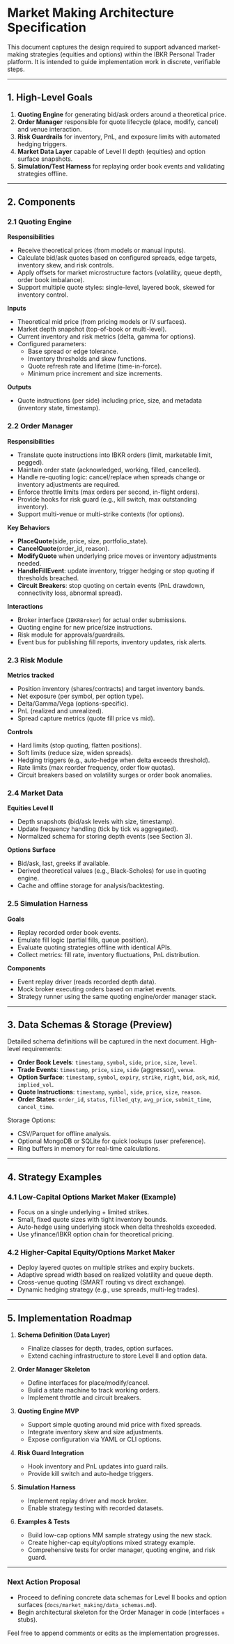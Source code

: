 ﻿# Market Making Architecture Specification

This document captures the design required to support advanced market-making strategies (equities and options) within the IBKR Personal Trader platform. It is intended to guide implementation work in discrete, verifiable steps.

---

## 1. High-Level Goals

1. **Quoting Engine** for generating bid/ask orders around a theoretical price.
2. **Order Manager** responsible for quote lifecycle (place, modify, cancel) and venue interaction.
3. **Risk Guardrails** for inventory, PnL, and exposure limits with automated hedging triggers.
4. **Market Data Layer** capable of Level II depth (equities) and option surface snapshots.
5. **Simulation/Test Harness** for replaying order book events and validating strategies offline.

---

## 2. Components

### 2.1 Quoting Engine

**Responsibilities**
- Receive theoretical prices (from models or manual inputs).
- Calculate bid/ask quotes based on configured spreads, edge targets, inventory skew, and risk controls.
- Apply offsets for market microstructure factors (volatility, queue depth, order book imbalance).
- Support multiple quote styles: single-level, layered book, skewed for inventory control.

**Inputs**
- Theoretical mid price (from pricing models or IV surfaces).
- Market depth snapshot (top-of-book or multi-level).
- Current inventory and risk metrics (delta, gamma for options).
- Configured parameters:
  - Base spread or edge tolerance.
  - Inventory thresholds and skew functions.
  - Quote refresh rate and lifetime (time-in-force).
  - Minimum price increment and size increments.

**Outputs**
- Quote instructions (per side) including price, size, and metadata (inventory state, timestamp).

### 2.2 Order Manager

**Responsibilities**
- Translate quote instructions into IBKR orders (limit, marketable limit, pegged).
- Maintain order state (acknowledged, working, filled, cancelled).
- Handle re-quoting logic: cancel/replace when spreads change or inventory adjustments are required.
- Enforce throttle limits (max orders per second, in-flight orders).
- Provide hooks for risk guard (e.g., kill switch, max outstanding inventory).
- Support multi-venue or multi-strike contexts (for options).

**Key Behaviors**
- **PlaceQuote**(side, price, size, portfolio_state).
- **CancelQuote**(order_id, reason).
- **ModifyQuote** when underlying price moves or inventory adjustments needed.
- **HandleFillEvent**: update inventory, trigger hedging or stop quoting if thresholds breached.
- **Circuit Breakers**: stop quoting on certain events (PnL drawdown, connectivity loss, abnormal spread).

**Interactions**
- Broker interface (`IBKRBroker`) for actual order submissions.
- Quoting engine for new price/size instructions.
- Risk module for approvals/guardrails.
- Event bus for publishing fill reports, inventory updates, risk alerts.

### 2.3 Risk Module

**Metrics tracked**
- Position inventory (shares/contracts) and target inventory bands.
- Net exposure (per symbol, per option type).
- Delta/Gamma/Vega (options-specific).
- PnL (realized and unrealized).
- Spread capture metrics (quote fill price vs mid).

**Controls**
- Hard limits (stop quoting, flatten positions).
- Soft limits (reduce size, widen spreads).
- Hedging triggers (e.g., auto-hedge when delta exceeds threshold).
- Rate limits (max reorder frequency, order flow quotas).
- Circuit breakers based on volatility surges or order book anomalies.

### 2.4 Market Data

**Equities Level II**
- Depth snapshots (bid/ask levels with size, timestamp).
- Update frequency handling (tick by tick vs aggregated).
- Normalized schema for storing depth events (see Section 3).

**Options Surface**
- Bid/ask, last, greeks if available.
- Derived theoretical values (e.g., Black-Scholes) for use in quoting engine.
- Cache and offline storage for analysis/backtesting.

### 2.5 Simulation Harness

**Goals**
- Replay recorded order book events.
- Emulate fill logic (partial fills, queue position).
- Evaluate quoting strategies offline with identical APIs.
- Collect metrics: fill rate, inventory fluctuations, PnL distribution.

**Components**
- Event replay driver (reads recorded depth data).
- Mock broker executing orders based on market events.
- Strategy runner using the same quoting engine/order manager stack.

---

## 3. Data Schemas & Storage (Preview)

Detailed schema definitions will be captured in the next document. High-level requirements:

- **Order Book Levels**: `timestamp`, `symbol`, `side`, `price`, `size`, `level`.
- **Trade Events**: `timestamp`, `price`, `size`, `side` (aggressor), `venue`.
- **Option Surface**: `timestamp`, `symbol`, `expiry`, `strike`, `right`, `bid`, `ask`, `mid`, `implied_vol`.
- **Quote Instructions**: `timestamp`, `symbol`, `side`, `price`, `size`, `reason`.
- **Order States**: `order_id`, `status`, `filled_qty`, `avg_price`, `submit_time`, `cancel_time`.

Storage Options:
- CSV/Parquet for offline analysis.
- Optional MongoDB or SQLite for quick lookups (user preference).
- Ring buffers in memory for real-time calculations.

---

## 4. Strategy Examples

### 4.1 Low-Capital Options Market Maker (Example)
- Focus on a single underlying + limited strikes.
- Small, fixed quote sizes with tight inventory bounds.
- Auto-hedge using underlying stock when delta thresholds exceeded.
- Use yfinance/IBKR option chain for theoretical pricing.

### 4.2 Higher-Capital Equity/Options Market Maker
- Deploy layered quotes on multiple strikes and expiry buckets.
- Adaptive spread width based on realized volatility and queue depth.
- Cross-venue quoting (SMART routing vs direct exchange).
- Dynamic hedging strategy (e.g., use spreads, multi-leg trades).

---

## 5. Implementation Roadmap

1. **Schema Definition (Data Layer)**
   - Finalize classes for depth, trades, option surfaces.
   - Extend caching infrastructure to store Level II and option data.

2. **Order Manager Skeleton**
   - Define interfaces for place/modify/cancel.
   - Build a state machine to track working orders.
   - Implement throttle and circuit breakers.

3. **Quoting Engine MVP**
   - Support simple quoting around mid price with fixed spreads.
   - Integrate inventory skew and size adjustments.
   - Expose configuration via YAML or CLI options.

4. **Risk Guard Integration**
   - Hook inventory and PnL updates into guard rails.
   - Provide kill switch and auto-hedge triggers.

5. **Simulation Harness**
   - Implement replay driver and mock broker.
   - Enable strategy testing with recorded datasets.

6. **Examples & Tests**
   - Build low-cap options MM sample strategy using the new stack.
   - Create higher-cap equity/options mixed strategy example.
   - Comprehensive tests for order manager, quoting engine, and risk guard.

---

### Next Action Proposal

- Proceed to defining concrete data schemas for Level II books and option surfaces (`docs/market_making/data_schemas.md`).
- Begin architectural skeleton for the Order Manager in code (interfaces + stubs).

Feel free to append comments or edits as the implementation progresses.
